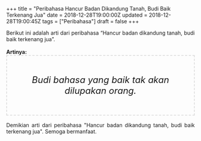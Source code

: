 +++
title = "Peribahasa Hancur Badan Dikandung Tanah, Budi Baik Terkenang Jua"
date = 2018-12-28T19:00:00Z
updated = 2018-12-28T19:00:45Z
tags = ["Peribahasa"]
draft = false
+++

<div dir="ltr" style="text-align: left;" trbidi="on"><div style="text-align: justify;">Berikut ini adalah arti dari peribahasa “Hancur badan dikandung tanah, budi baik terkenang jua”.</div><br /><div style="text-align: justify;"><b>Artinya:</b></div><div style="border: 2px dashed #ddd; font-size: 24px; height: auto; margin: 0 auto; padding: 50px; text-align: center; width: auto;"><i>Budi bahasa yang baik tak akan dilupakan orang.</i></div><br /><div style="text-align: justify;">Demikian arti dari peribahasa "Hancur badan dikandung tanah, budi baik terkenang jua". Semoga bermanfaat. </div></div>
